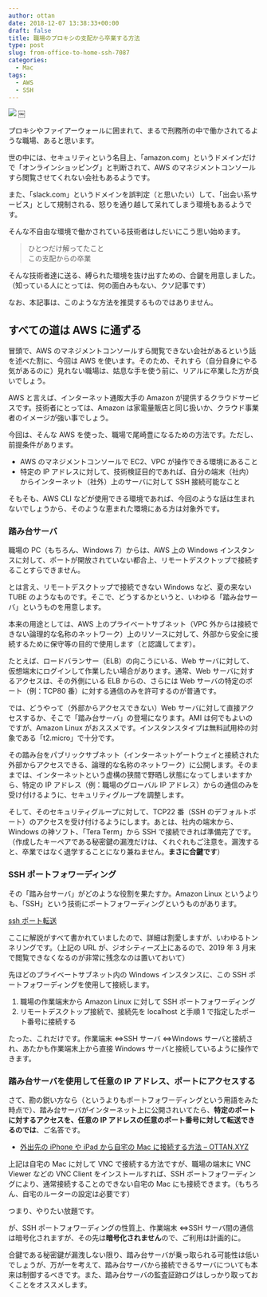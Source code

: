 ```yaml
---
author: ottan
date: 2018-12-07 13:38:33+00:00
draft: false
title: 職場のプロキシの支配から卒業する方法
type: post
slug: from-office-to-home-ssh-7087
categories:
  - Mac
tags:
  - AWS
  - SSH
---
```


![](/uploads/2018/12/181207-5c0a784755085.jpg)
￼

プロキシやファイアーウォールに囲まれて、まるで刑務所の中で働かされてるような職場、あると思います。

世の中には、セキュリティという名目上、「amazon.com」というドメインだけで「オンラインショッピング」と判断されて、AWS のマネジメントコンソールすら閲覧させてくれない会社もあるようです。

また、「slack.com」というドメインを誤判定（と思いたい）して、「出会い系サービス」として規制される、怒りを通り越して呆れてしまう環境もあるようです。

そんな不自由な環境で働かされている技術者はしだいにこう思い始めます。

> ひとつだけ解ってたこと  
> この支配からの卒業

そんな技術者達に送る、縛られた環境を抜け出すための、合鍵を用意しました。（知っている人にとっては、何の面白みもない、クソ記事です）

なお、本記事は、このような方法を推奨するものではありません。

## すべての道は AWS に通ずる

冒頭で、AWS のマネジメントコンソールすら閲覧できない会社があるという話を述べた割に、今回は AWS を使います。そのため、それすら（自分自身にやる気があるのに）見れない職場は、姑息な手を使う前に、リアルに卒業した方が良いでしょう。

AWS と言えば、インターネット通販大手の Amazon が提供するクラウドサービスです。技術者にとっては、Amazon は家電量販店と同じ扱いか、クラウド事業者のイメージが強い事でしょう。

今回は、そんな AWS を使った、職場で尾崎豊になるための方法です。ただし、前提条件があります。

- AWS のマネジメントコンソールで EC2、VPC が操作できる環境にあること
- 特定の IP アドレスに対して、技術検証目的であれば、自分の端末（社内）からインターネット（社外）上のサーバに対して SSH 接続可能なこと

そもそも、AWS CLI などが使用できる環境であれば、今回のような話は生まれないでしょうから、そのような恵まれた環境にある方は対象外です。

### 踏み台サーバ

職場の PC（もちろん、Windows 7）からは、AWS 上の Windows インスタンスに対して、ポートが開放されていない都合上、リモートデスクトップで接続することすらできません。

とは言え、リモートデスクトップで接続できない Windows など、夏の来ない TUBE のようなものです。そこで、どうするかというと、いわゆる「踏み台サーバ」というものを用意します。

本来の用途としては、AWS 上のプライベートサブネット（VPC 外からは接続できない論理的な名称のネットワーク）上のリソースに対して、外部から安全に接続するために保守等の目的で使用します（と認識してます）。

たとえば、ロードバランサー（ELB）の向こうにいる、Web サーバに対して、仮想端末にログインして作業したい場合があります。通常、Web サーバに対するアクセスは、その外側にいる ELB からの、さらには Web サーバの特定のポート（例：TCP80 番）に対する通信のみを許可するのが普通です。

では、どうやって（外部からアクセスできない）Web サーバに対して直接アクセスするか、そこで「踏み台サーバ」の登場になります。AMI は何でもよいのですが、Amazon Linux がおススメです。インスタンスタイプは無料試用枠の対象である「t2.micro」で十分です。

その踏み台をパブリックサブネット（インターネットゲートウェイと接続された外部からアクセスできる、論理的な名称のネットワーク）に公開します。そのままでは、インターネットという虚構の狭間で野晒し状態になってしまいますから、特定の IP アドレス（例：職場のグローバル IP アドレス）からの通信のみを受け付けるように、セキュリティグループを調整します。

そして、そのセキュリティグループに対して、TCP22 番（SSH のデフォルトポート）のアクセスを受け付けるようにします。あとは、社内の端末から、Windows の神ソフト、「Tera Term」から SSH で接続できれば準備完了です。（作成したキーペアである秘密鍵の漏洩だけは、くれぐれもご注意を。漏洩すると、卒業ではなく退学することになり兼ねません。**まさに合鍵です**）

### SSH ポートフォワーディング

その「踏み台サーバ」がどのような役割を果たすか。Amazon Linux というよりも、「SSH」という技術にポートフォワーディングというものがあります。

[ssh ポート転送](http://www.geocities.jp/ko_tyche/linux/port.html)

ここに解説がすべて書かれていましたので、詳細は割愛しますが、いわゆるトンネリングです。（上記の URL が、ジオシティーズ上にあるので、2019 年 3 月末で閲覧できなくなるのが非常に残念なのは置いておいて）

先ほどのプライベートサブネット内の Windows インスタンスに、この SSH ポートフォワーディングを使用して接続します。

1. 職場の作業端末から Amazon Linux に対して SSH ポートフォワーディング
2. リモートデスクトップ接続で、接続先を localhost と手順 1 で指定したポート番号に接続する

たった、これだけです。作業端末 ⇔SSH サーバ ⇔Windows サーバと接続され、あたかも作業端末上から直接 Windows サーバと接続しているように操作できます。

### 踏み台サーバを使用して任意の IP アドレス、ポートにアクセスする

さて、勘の鋭い方なら（というよりもポートフォワーディングという用語をみた時点で）、踏み台サーバがインターネット上に公開されいてたら、**特定のポートに対するアクセスを、任意の IP アドレスの任意のポート番号に対して転送できるのでは**、ご名答です。

- [外出先の iPhone や iPad から自宅の Mac に接続する方法 – OTTAN.XYZ](/posts/2017/06/remote-connect-mac-iphone-ipad-5999/)

上記は自宅の Mac に対して VNC で接続する方法ですが、職場の端末に VNC Viewer などの VNC Client をインストールすれば、SSH ポートフォワーディングにより、通常接続することのできない自宅の Mac にも接続できます。（もちろん、自宅のルーターの設定は必要です）

つまり、やりたい放題です。

が、SSH ポートフォワーディングの性質上、作業端末 ⇔SSH サーバ間の通信は暗号化されますが、その先は**暗号化されません**ので、ご利用は計画的に。

合鍵である秘密鍵が漏洩しない限り、踏み台サーバが乗っ取られる可能性は低いでしょうが、万が一を考えて、踏み台サーバから接続できるサーバについても本来は制御するべきです。また、踏み台サーバの監査証跡ログはしっかり取っておくことをオススメします。
